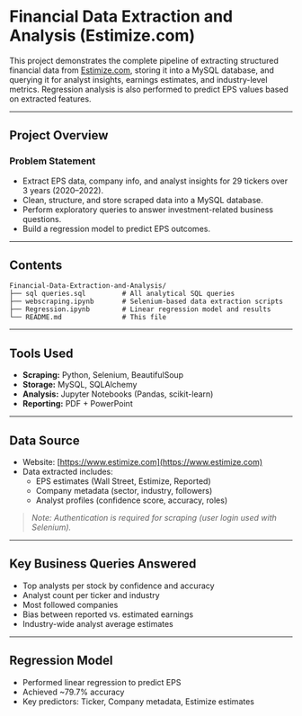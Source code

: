 # Financial Data Extraction and Analysis (Estimize.com)

This project demonstrates the complete pipeline of extracting structured financial data from [Estimize.com](https://www.estimize.com), storing it into a MySQL database, and querying it for analyst insights, earnings estimates, and industry-level metrics. Regression analysis is also performed to predict EPS values based on extracted features.

---

## Project Overview

### Problem Statement
- Extract EPS data, company info, and analyst insights for 29 tickers over 3 years (2020–2022).
- Clean, structure, and store scraped data into a MySQL database.
- Perform exploratory queries to answer investment-related business questions.
- Build a regression model to predict EPS outcomes.

---

##  Contents
```code
Financial-Data-Extraction-and-Analysis/
├── sql queries.sql         # All analytical SQL queries
├── webscraping.ipynb       # Selenium-based data extraction scripts
├── Regression.ipynb        # Linear regression model and results
└── README.md               # This file
```

---

## Tools Used

- **Scraping:** Python, Selenium, BeautifulSoup
- **Storage:** MySQL, SQLAlchemy
- **Analysis:** Jupyter Notebooks (Pandas, scikit-learn)
- **Reporting:** PDF + PowerPoint

---

## Data Source

- Website: [https://www.estimize.com](https://www.estimize.com)
- Data extracted includes:
  - EPS estimates (Wall Street, Estimize, Reported)
  - Company metadata (sector, industry, followers)
  - Analyst profiles (confidence score, accuracy, roles)

> *Note: Authentication is required for scraping (user login used with Selenium).*

---

##  Key Business Queries Answered

- Top analysts per stock by confidence and accuracy
- Analyst count per ticker and industry
- Most followed companies
- Bias between reported vs. estimated earnings
- Industry-wide analyst average estimates

---

##  Regression Model

- Performed linear regression to predict EPS
- Achieved ~79.7% accuracy
- Key predictors: Ticker, Company metadata, Estimize estimates


